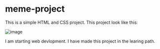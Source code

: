 # meme-project
This is a simple HTML and CSS project.
This project look like this:

![image](https://github.com/AMANISPEACE/meme-project/assets/97402085/fa8b3814-1043-4e80-877a-24a987c6035a)

I am starting web devlopment. I have made this project in the learing path.

